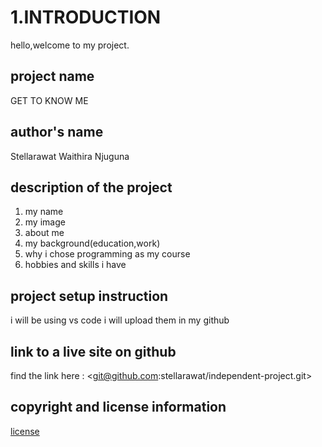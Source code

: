 # 1.INTRODUCTION 
hello,welcome to my project. 

## project name
GET TO KNOW ME

## author's name
Stellarawat Waithira Njuguna 
## description of the project 

<html>
<body>
  <ol>
    <li>my name</li>
    <li>my image</li>
    <li>about me</li>
    <li>my background(education,work)</li>
    <li>why i chose programming as my course</li>
    <li>hobbies and skills i have </li>
</ol>
</body>
</html>

## project setup instruction
i will be using vs code
i will upload them in my github

## link to a live site on github
find the link here :
<git@github.com:stellarawat/independent-project.git>
 
## copyright and license information 
[license](https://github.com/stellarawat/independent-project/master/license.md)
